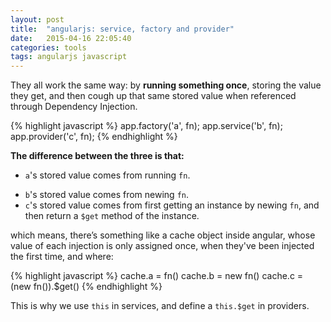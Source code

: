 ```yaml
---
layout: post
title:  "angularjs: service, factory and provider"
date:   2015-04-16 22:05:40
categories: tools
tags: angularjs javascript
---
```


They all work the same way: by **running something once**, storing the value they get, and then cough up that same stored value when referenced through Dependency Injection.

{% highlight javascript %}
app.factory('a', fn);
app.service('b', fn);
app.provider('c', fn);
{% endhighlight %}

**The difference between the three is that:**

* `a`\'s stored value comes from running `fn`.
+ `b`'s stored value comes from newing `fn`.
+ `c`'s stored value comes from first getting an instance by newing `fn`, and then return a `$get` method of the instance.

which means, there’s something like a cache object inside angular, whose value of each injection is only assigned once, when they've been injected the first time, and where:

{% highlight javascript %}
cache.a = fn()
cache.b = new fn()
cache.c = (new fn()).$get()
{% endhighlight %}

This is why we use `this` in services, and define a `this.$get` in providers.

